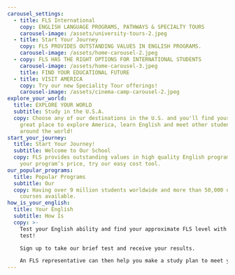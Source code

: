 ```yaml
---
carousel_settings:
  - title: FLS International
    copy: ENGLISH LANGUAGE PROGRAMS, PATHWAYS & SPECIALTY TOURS
    carousel-image: /assets/university-tours-2.jpeg
  - title: Start Your Journey
    copy: FLS PROVIDES OUTSTANDING VALUES IN ENGLISH PROGRAMS.
    carousel-image: /assets/home-carousel-2.jpeg
  - copy: FLS HAS THE RIGHT OPTIONS FOR INTERNATIONAL STUDENTS
    carousel-image: /assets/home-carousel-3.jpeg
    title: FIND YOUR EDUCATIONAL FUTURE
  - title: VISIT AMERICA
    copy: Try our new Speciality Tour offerings!
    carousel-image: /assets/cinema-camp-carousel-2.jpeg
explore_your_world:
  title: EXPLORE YOUR WORLD
  subtitle: Study in the U.S.A.
  copy: Choose any of our destinations in the U.S. and you'll find yourself in a
    great place to explore America, learn English and meet other students from
    around the world!
start_your_journey:
  title: Start Your Journey!
  subtitle: Welcome to Our School
  copy: FLS provides outstanding values in high quality English programs. To find
    your program’s price, try our easy cost tool.
our_popular_programs:
  title: Popular Programs
  subtitle: Our
  copy: Having over 9 million students worldwide and more than 50,000 online
    courses available.
how_is_your_english:
  title: Your English
  subtitle: How Is
  copy: >-
    Test your English ability and find your approximate FLS level with our FREE
    test!

    Sign up to take our brief test and receive your results.

    An FLS representative can then help you make a study plan to meet your goals.
---
```

